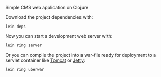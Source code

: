 Simple CMS web application on Clojure

Download the project dependencies with:

    lein deps

Now you can start a development web server with:

    lein ring server

Or you can compile the project into a war-file ready for deployment to
a servlet container like [Tomcat][4] or [Jetty][5]:

    lein ring uberwar

[1]: https://github.com/mmcgrana/ring
[2]: https://github.com/weavejester/compojure
[3]: https://github.com/technomancy/leiningen
[4]: http://tomcat.apache.org
[5]: http://jetty.codehaus.org/jetty
